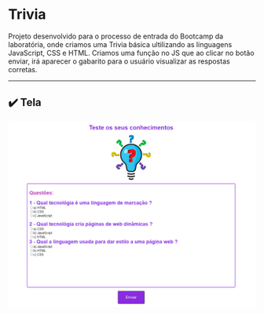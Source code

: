 # Trivia
Projeto desenvolvido para o processo de entrada do Bootcamp da laboratória, onde criamos uma Trivia básica ultilizando as linguagens JavaScript, CSS e HTML.
Criamos uma função no JS que ao clicar no botão enviar, irá aparecer o gabarito para o usuário visualizar as respostas corretas.

---

## ✔️ Tela

![Tela do projeto](img/triv.png)
